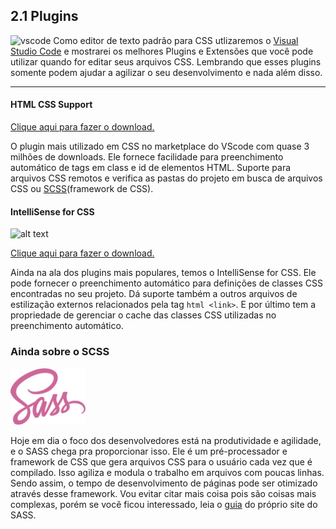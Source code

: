 ## 2.1 Plugins


<img src="https://user-images.githubusercontent.com/674621/71187801-14e60a80-2280-11ea-94c9-e56576f76baf.png" alt="vscode" width="120">
Como editor de texto padrão para CSS utlizaremos o <a href="https://code.visualstudio.com/download">Visual Studio Code</a> e mostrarei os melhores Plugins e Extensões que você pode utilizar quando for editar seus arquivos CSS. Lembrando que esses plugins somente podem ajudar a agilizar o seu desenvolvimento e nada além disso.

<hr>

#### HTML CSS Support

<a href="https://marketplace.visualstudio.com/items?itemName=ecmel.vscode-html-css">Clique aqui para fazer o download.</a>

O plugin mais utilizado em CSS no marketplace do VScode com quase 3 milhões de downloads. Ele fornece facilidade para preenchimento automático de tags em class e id de elementos HTML. Suporte para arquivos CSS remotos e verifica as pastas do projeto em busca de arquivos CSS ou <a href="https://sass-lang.com/guide">SCSS</a>(framework de CSS).

#### IntelliSense for CSS

![alt text](https://i.imgur.com/5crMfTj.gif "IntelliSense Showcase")


<a href="https://marketplace.visualstudio.com/items?itemName=Zignd.html-css-class-completion">Clique aqui para fazer o download.</a>

Ainda na ala dos plugins mais populares, temos o IntelliSense for CSS. Ele pode fornecer o preenchimento automático para definições de classes CSS encontradas no seu projeto. Dá suporte também a outros arquivos de estilização externos relacionados pela tag ```html <link>```. E por último tem a propriedade de gerenciar o cache das classes CSS utilizadas no preenchimento automático.

### Ainda sobre o SCSS

<img src="./img/sass-logo.png" alt="scss" width="120">

Hoje em dia o foco dos desenvolvedores está na produtividade e agilidade, e o SASS chega pra proporcionar isso. Ele é um pré-processador e framework de CSS que gera arquivos CSS para o usuário cada vez que é compilado. Isso agiliza e modula o trabalho em arquivos com poucas linhas. Sendo assim, o tempo de desenvolvimento de páginas pode ser otimizado através desse framework. Vou evitar citar mais coisa pois são coisas mais complexas, porém se você ficou interessado, leia o <a href="https://sass-lang.com/guide">guia</a> do próprio site do SASS.


